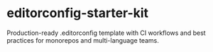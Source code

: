# editorconfig-starter-kit
Production-ready .editorconfig template with CI workflows and best practices for monorepos and multi-language teams.
